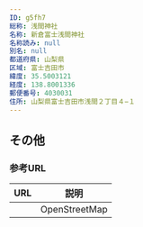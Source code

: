 ```yaml
---
ID: g5fh7
総称: 浅間神社
名称: 新倉富士浅間神社
名称読み: null
別名: null
都道府県: 山梨県
区域: 富士吉田市
緯度: 35.5003121
経度: 138.8001336
郵便番号: 4030031
住所: 山梨県富士吉田市浅間２丁目４−１
---
```


## その他

### 参考URL

| URL | 説明          |
| --- | ------------- |
|     | OpenStreetMap |
